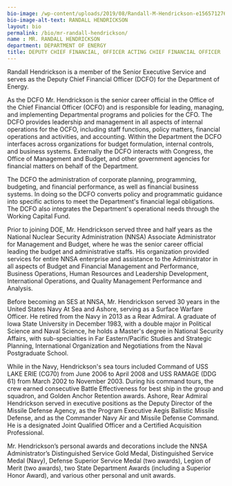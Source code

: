 ```yaml
---
bio-image: /wp-content/uploads/2019/08/Randall-M-Hendrickson-e1565712767945-215x300.jpg
bio-image-alt-text: RANDALL HENDRICKSON
layout: bio
permalink: /bio/mr-randall-hendrickson/
name : MR. RANDALL HENDRICKSON
department: DEPARTMENT OF ENERGY
title: DEPUTY CHIEF FINANCIAL, OFFICER ACTING CHIEF FINANCIAL OFFICER
---
```


Randall Hendrickson is a member of the Senior Executive Service and serves as the Deputy Chief Financial Officer (DCFO) for the Department of Energy.

As the DCFO Mr. Hendrickson is the senior career official in the Office of the Chief Financial Officer (OCFO) and is responsible for leading, managing, and implementing Departmental programs and policies for the CFO. The DCFO provides leadership and management in all aspects of internal operations for the OCFO, including staff functions, policy matters, financial operations and activities, and accounting. Within the Department the DCFO interfaces across
organizations for budget formulation, internal controls, and business systems. Externally the DCFO interacts with Congress, the Office of Management and Budget, and other government agencies for financial matters on behalf of the Department.

The DCFO the administration of corporate planning, programming, budgeting, and financial performance, as well as financial business systems. In doing so the DCFO converts policy and programmatic guidance into specific actions to meet the Department's financial legal obligations. The DCFO also integrates the Department's operational needs through the Working Capital Fund.

Prior to joining DOE, Mr. Hendrickson served three and half years as the National Nuclear Security Administration (NNSA) Associate Administrator for Management and Budget, where he was the senior career official leading the budget and administrative staffs. His organization provided services for entire NNSA enterprise and assistance to the Administrator in all aspects of Budget and Financial Management and Performance, Business Operations, Human Resources and Leadership Development, International Operations, and Quality Management Performance and Analysis.

Before becoming an SES at NNSA, Mr. Hendrickson served 30 years in the United States Navy At Sea and Ashore, serving as a Surface Warfare Officer. He retired from the Navy in 2013 as a Rear Admiral. A graduate of Iowa State University in December 1983, with a double major in Political Science and Naval Science, he holds a Master's degree in National Security Affairs, with sub-specialties in Far Eastern/Pacific Studies and Strategic Planning, International Organization and Negotiations from the Naval Postgraduate School.

While in the Navy, Hendrickson's sea tours included Command of USS LAKE ERIE (CG70) from June 2006 to April 2008 and USS RAMAGE (DDG 61) from March 2002 to November 2003. During his command tours, the crew earned consecutive Battle Effectiveness for best ship in the group and squadron, and Golden Anchor Retention awards. Ashore, Rear Admiral Hendrickson served in executive positions as the Deputy Director of the Missile Defense Agency, as the Program Executive Aegis Ballistic Missile Defense, and as the Commander Navy Air and Missile Defense Command. He is a designated Joint Qualified Officer and a Certified Acquisition Professional.

Mr. Hendrickson’s personal awards and decorations include the NNSA Administrator’s Distinguished Service Gold Medal, Distinguished Service Medal (Navy), Defense Superior Service Medal (two awards), Legion of Merit (two awards), two State Department Awards (including a Superior Honor Award), and various other personal and unit awards.